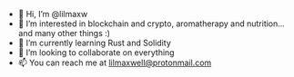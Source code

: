 - 👋 Hi, I’m @lilmaxw
- 👀 I’m interested in blockchain and crypto, aromatherapy and nutrition... and many other things :) 
- 🌱 I’m currently learning Rust and Solidity
- 💞️ I’m looking to collaborate on everything
- 📫 You can reach me at lilmaxwell@protonmail.com

<!---
lilmaxw/lilmaxw is a ✨ special ✨ repository because its `README.md` (this file) appears on your GitHub profile.
You can click the Preview link to take a look at your changes.
--->

